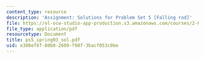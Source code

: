 ```yaml
---
content_type: resource
description: 'Assignment: Solutions for Problem Set 5 [Falling rod]'
file: https://ol-ocw-studio-app-production.s3.amazonaws.com/courses/2-004-modeling-dynamics-and-control-ii-spring-2003/e308ef6f80b02609f98f3bacf053c0be_ps5_spring03_sol.pdf
file_type: application/pdf
resourcetype: Document
title: ps5_spring03_sol.pdf
uid: e308ef6f-80b0-2609-f98f-3bacf053c0be
---
```

